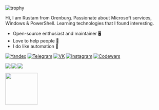 ![trophy](https://github-profile-trophy.vercel.app/?username=Ledgoor&theme=darkhub&no-bg=true&no-frame=true)

Hi, I am Rustam from Orenburg. Passionate about Microsoft services, Windows & PowerShell. Learning technologies that I found interesting.

* Open-source enthusiast and maintainer :desktop_computer:
* Love to help people :electric_plug:
* I do like automation 🤖

[![Yandex](https://img.shields.io/badge/-contsevoi2011@yandex.ru-F9DB60?style=flat-square&logo=Yandex&logoColor=FF3333)](mailto:contsevoi2011@yandex.ru)
[![Telegram](https://img.shields.io/badge/Telegram-blue?style=flat-square&logo=Telegram)](https://t.me/Ledgor)
[![VK](https://img.shields.io/badge/-vk-blue)](https://vk.com/id173471051)
[![Instagram](https://img.shields.io/badge/-insta-hotpink)](https://instagram.com/mr_black_crazy_boy)
[![Codewars](https://www.codewars.com/users/Ledgor/badges/micro)](https://www.codewars.com/users/Ledgor)

<span>
  <img align="left" src="https://github-readme-stats.vercel.app/api?username=ledgoor&count_private=true&show_icons=true&theme=radical"/>
</span>
<span>
  <img align="left" src="https://github-readme-stats.vercel.app/api/top-langs/?username=ledgoor&theme=radical" />
</span>

<span>
  <img src="https://github.com/tdakkota/tdakkota/blob/master/gopher.gif" />
</span>

<div 
  style="display:flex;
  justify-content: space-between;"
>
  
  <a href="https://ru.stackoverflow.com/users/494394/ledgor" title="Stack Overflow на русском" target="_blank"><img style="width:100px" src="http://oliverstadie.com/wp-content/uploads/2014/04/stackoverflow-featured-image-945x331.png" border="0"></a>

</div>
